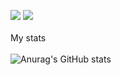 <a href="버튼을 눌렀을 때 이동할 링크" target="_blank"><img src="https://img.shields.io/badge/Developer-262577?style=flat-square&logo=Icinga&logoColor=FFFFFF"/></a>
<a href="버튼을 눌렀을 때 이동할 링크" target="_blank"><img src="https://img.shields.io/badge/Car Owner-000000?style=flat-square&logo=Kia&logoColor=FFFFFF"/></a>
<br/><br/>
My stats
<br/><br/>
![Anurag's GitHub stats](https://github-readme-stats.vercel.app/api?username=kriss428&show_icons=true&theme=radical)
